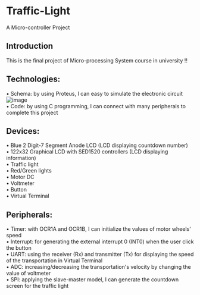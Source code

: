 # Traffic-Light
A Micro-controller Project

## Introduction
This is the final project of Micro-processing System course in university !!

## Technologies:
• Schema: by using Proteus, I can easy to simulate the electronic circuit \
![image](https://user-images.githubusercontent.com/101866057/210557114-3ce07832-c854-4822-8259-b83cfe9d57d4.png) \
• Code: by using C programming, I can connect with many peripherals to complete this project

## Devices:
• Blue 2 Digit-7 Segment Anode LCD (LCD displaying countdown number) \
• 122x32 Graphical LCD with SED1520 controllers (LCD displaying information) \
• Traffic light \
• Red/Green lights \
• Motor DC \
• Voltmeter \
• Button \
• Virtual Terminal

## Peripherals: 
• Timer: with OCR1A and OCR1B, I can initialize the values of motor wheels' speed \
• Interrupt: for generating the external interrupt 0 (INT0) when the user click the button \
• UART: using the receiver (Rx) and transmitter (Tx) for displaying the speed of the transportation in Virtual Terminal \
• ADC: increasing/decreasing the transportation's velocity by changing the value of voltmeter \
• SPI: applying the slave-master model, I can generate the countdown screen for the traffic light
